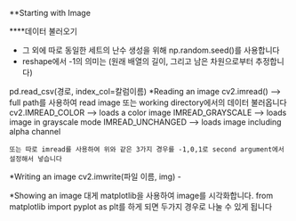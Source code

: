 
**Starting with Image

****데이터 불러오기
+ 그 외에 따로 동일한 세트의 난수 생성을 위해 np.random.seed()를 사용합니다
+ reshape에서 -1의 의미는 (원래 배열의 길이, 그리고 남은 차원으로부터 추정합니다) 

pd.read_csv(경로, index_col=칼럼이름)
*Reading an image 
cv2.imread() --> full path를 사용하여 read image 또는 working directory에서의 데이터 불러옵니다
cv2.IMREAD_COLOR  --> loads a color image
    IMREAD_GRAYSCALE  --> loads image in grayscale mode
    IMREAD_UNCHANGED  --> loads image including alpha channel
    
    또는 따로 imread를 사용하여 위와 같은 3가지 경우를 -1,0,1로 second argument에서 설정해서 넣습니다
*Writing an image
cv2.imwrite(파일 이름, img) -

*Showing an image
대게 matplotlib을 사용하여 image를 시각화합니다. 
from matplotlib import pyplot as plt를 하게 되면 
두가지 경우로 나눌 수 있게 됩니다 
